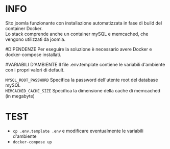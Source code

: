 # INFO
Sito joomla funzionante con installazione automatizzata in fase di build del container Docker.  
Lo stack comprende anche un container mySQL e memcached, che vengono utilizzati da joomla.

#DIPENDENZE
Per eseguire la soluzione è necessario avere Docker e docker-compose installati.

#VARIABILI D'AMBIENTE
Il file .env.template contiene le variabili d'ambiente con i propri valori di default.

`MYSQL_ROOT_PASSWORD` Specifica la password dell'utente root del database mySQL  
`MEMCACHED_CACHE_SIZE` Specifica la dimensione della cache di memcached (in megabyte)

# TEST
- `cp .env.template .env` e modificare eventualmente le variabili d'ambiente
- `docker-compose up`  